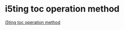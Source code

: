 # i5ting toc operation method
[i5ting toc operation method](https://aiwithcloud.com/2022/09/19/i5ting_toc_operation_method/)